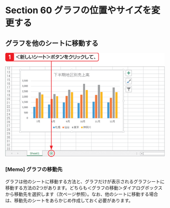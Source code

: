 # Section 60 グラフの位置やサイズを変更する

## グラフを他のシートに移動する

![](001.png)

### [Memo] グラフの移動先

グラフは他のシートに移動する方法と、グラフだけが表示されるグラフシートに移動する方法の2つがあります。どちらも＜グラフの移動＞ダイアログボックスから移動先を選択します（次ページ参照）。なお、他のシートに移動する場合は、移動先のシートをあらかじめ作成しておく必要があります。
